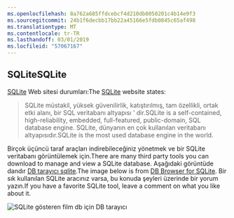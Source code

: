 ```yaml
---
ms.openlocfilehash: 8a762a685ffdcebcf4d210db0050201c4b14e9f3
ms.sourcegitcommit: 24b1f6decbb17bb22a45166e5fdb0845c65af498
ms.translationtype: MT
ms.contentlocale: tr-TR
ms.lasthandoff: 03/01/2019
ms.locfileid: "57067167"
---
```

## <a name="sqlite"></a><span data-ttu-id="d8ae8-101">SQLite</span><span class="sxs-lookup"><span data-stu-id="d8ae8-101">SQLite</span></span>

<span data-ttu-id="d8ae8-102">[SQLite](https://www.sqlite.org/) Web sitesi durumları:</span><span class="sxs-lookup"><span data-stu-id="d8ae8-102">The [SQLite](https://www.sqlite.org/) website states:</span></span>

> <span data-ttu-id="d8ae8-103">SQLite müstakil, yüksek güvenilirlik, katıştırılmış, tam özellikli, ortak etki alanı, bir SQL veritabanı altyapısı ' dir.</span><span class="sxs-lookup"><span data-stu-id="d8ae8-103">SQLite is a self-contained, high-reliability, embedded, full-featured, public-domain, SQL database engine.</span></span> <span data-ttu-id="d8ae8-104">SQLite, dünyanın en çok kullanılan veritabanı altyapısıdır.</span><span class="sxs-lookup"><span data-stu-id="d8ae8-104">SQLite is the most used database engine in the world.</span></span>

<span data-ttu-id="d8ae8-105">Birçok üçüncü taraf araçları indirebileceğiniz yönetmek ve bir SQLite veritabanı görüntülemek için.</span><span class="sxs-lookup"><span data-stu-id="d8ae8-105">There are many third party tools you can download to manage and view a SQLite database.</span></span> <span data-ttu-id="d8ae8-106">Aşağıdaki görüntüde dandır [DB tarayıcı sqlite](http://sqlitebrowser.org/).</span><span class="sxs-lookup"><span data-stu-id="d8ae8-106">The image below is from [DB Browser for SQLite](http://sqlitebrowser.org/).</span></span> <span data-ttu-id="d8ae8-107">Bir sık kullanılan SQLite aracınız varsa, bu konuda şeyleri üzerinde bir yorum yazın.</span><span class="sxs-lookup"><span data-stu-id="d8ae8-107">If you have a favorite SQLite tool, leave a comment on what you like about it.</span></span>

![SQLite gösteren film db için DB tarayıcı](~/tutorials/first-mvc-app-xplat/working-with-sql/_static/dbb.png)
